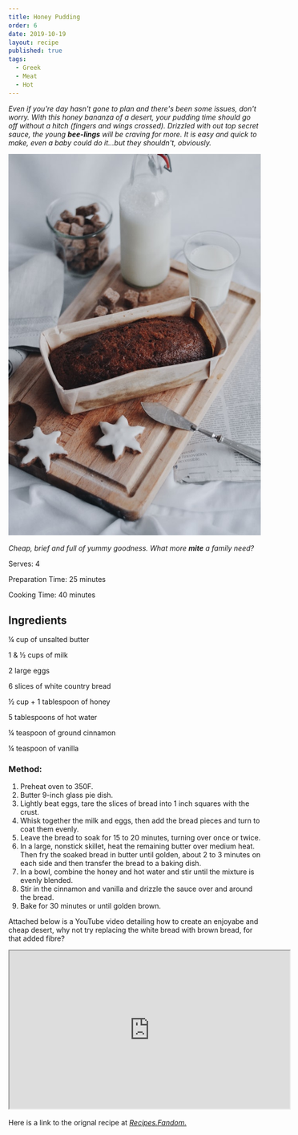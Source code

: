 ```yaml
---
title: Honey Pudding
order: 6
date: 2019-10-19
layout: recipe
published: true
tags:
  - Greek
  - Meat
  - Hot
---
```

*Even if you're day hasn't gone to plan and there's been some issues, don't worry. With this honey bananza of a desert, your pudding time should go off without a hitch (fingers and wings crossed). Drizzled with out top secret sauce, the young **bee-lings** will be craving for more. It is easy and quick to make, even a baby could do it...but they shouldn't, obviously.* 

![](../uploads/caroline-hernandez-xlka0cjabus-unsplash.jpg "Photo by Caroline Hernandez on Unsplash")

*Cheap, brief and full of yummy goodness. What more **mite** a family need?*



Serves: 4

Preparation Time: 25 minutes

Cooking Time: 40 minutes

## Ingredients

¼ cup of unsalted butter

1 & ½ cups of milk

2 large eggs

6 slices of white country bread

½ cup + 1 tablespoon of honey

5 tablespoons of hot water

¼ teaspoon of ground cinnamon

¼ teaspoon of vanilla

### Method:

1. Preheat oven to 350F.
2. Butter 9-inch glass pie dish.
3. Lightly beat eggs, tare the slices of bread into 1 inch squares with the crust.
4. Whisk together the milk and eggs, then add the bread pieces and turn to coat them evenly. 
5. Leave the bread to soak for 15 to 20 minutes, turning over once or twice.
6. In a large, nonstick skillet, heat the remaining butter over medium heat. Then fry the soaked bread in butter until golden, about 2 to 3 minutes on each side and then transfer the bread to a baking dish.
7. In a bowl, combine the honey and hot water and stir until the mixture is evenly blended. 
8. Stir in the cinnamon and vanilla and drizzle the sauce over and around the bread.
9. Bake for 30 minutes or until golden brown.



Attached below is a YouTube video detailing how to create an enjoyabe and cheap desert, why not try replacing the white bread with brown bread, for that added fibre?

<div class="video-box"><iframe width="560" height="315" src="https://www.youtube.com/embed/https://youtu.be/UVrvuMq4hvM?rel=0" allow="accelerometer; autoplay; encrypted-media; gyroscope; picture-in-picture" allowfullscreen></iframe></div>

Here is a link to the orignal recipe at *[Recipes.Fandom.](https://recipes.fandom.com/wiki/Honey_Pudding)*